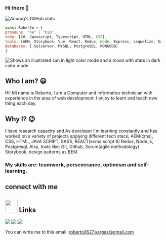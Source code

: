 ### Hi there 👋

![Anurag's GitHub stats](https://github-readme-stats.vercel.app/api?username=roberto0627&show_icons=true&theme=radical)

```js
const Roberto = {
pronouns: "he" | "him",
code: [C#, Javascript, Typescript, HTML, CSS],
tools: [AEM, Storybook, Vue, React, Redux, Node, Express, sequelize, Sass, Bootstrap, Webpack, Babel]
databases: [ Sqlserver, MYSQL, PostgreSQL, MONGODB]
}
```
<picture>
  <source media="(prefers-color-scheme: dark)" srcset="https://user-images.githubusercontent.com/25423296/163456776-7f95b81a-f1ed-45f7-b7ab-8fa810d529fa.png">
  <source media="(prefers-color-scheme: light)" srcset="https://user-images.githubusercontent.com/25423296/163456779-a8556205-d0a5-45e2-ac17-42d089e3c3f8.png">
  <img alt="Shows an illustrated sun in light color mode and a moon with stars in dark color mode." src="https://user-images.githubusercontent.com/25423296/163456779-a8556205-d0a5-45e2-ac17-42d089e3c3f8.png">
</picture>

## Who I am? :smiley:

Hi! Mi name is Roberto, I am a Computer and Informatics technician with experience in the area of ​​web development. I enjoy to learn and teach new thing each day.

## Why I? :wink:

I have research capacity and  As developer I'm learning constantly and has worked on a variety of projects applying different tech stack;  AEM(cms), CSS, HTML, JAVA SCRIPT, SASS, REACT(ecma script 6) Redux, Node.js, Postgresql.  Also, tools like: Git, Github, Scrum(agile methodology) Storybook, design patterns as BEM.

### My skills are: teamwork, perseverance, optimism and self-learning.

## connect with me

## <img height="40" src="https://raw.githubusercontent.com/innng/innng/master/assets/kyubey.gif"/> Links
[![](https://img.shields.io/badge/-linkedin-0073B1?style=flat-square)](https://www.linkedin.com/in/roberto-carlos-vargas-b00423232/)
[![](https://img.shields.io/badge/-twitter-1C9CEA?style=flat-square)](https://twitter.com/RobertoVars)
[![](https://img.shields.io/badge/-instagram-EE3E5D?style=flat-square)](https://www.instagram.com/robertowebdeveloper/)

You can write me to this email: roberto0627.vargas@gmail.com

